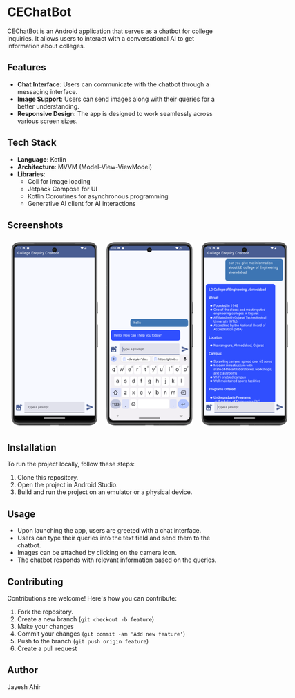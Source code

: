 # CEChatBot

CEChatBot is an Android application that serves as a chatbot for college inquiries. It allows users to interact with a conversational AI to get information about colleges.

## Features

- **Chat Interface**: Users can communicate with the chatbot through a messaging interface.
- **Image Support**: Users can send images along with their queries for a better understanding.
- **Responsive Design**: The app is designed to work seamlessly across various screen sizes.

## Tech Stack

- **Language**: Kotlin
- **Architecture**: MVVM (Model-View-ViewModel)
- **Libraries**:
  - Coil for image loading
  - Jetpack Compose for UI
  - Kotlin Coroutines for asynchronous programming
  - Generative AI client for AI interactions

## Screenshots
<div style="display: flex; justify-content: space-between;">
  <img src="image/image_1.png" alt="Image_1" width="200" style="margin: 10px;"/>
  <img src="image/image_2.png" alt="Image_2" width="200" style="margin: 10px;"/>
  <img src="image/image_3.png" alt="Image_3" width="200" style="margin: 10px;"/>
</div>

## Installation

To run the project locally, follow these steps:

1. Clone this repository.
2. Open the project in Android Studio.
3. Build and run the project on an emulator or a physical device.

## Usage

- Upon launching the app, users are greeted with a chat interface.
- Users can type their queries into the text field and send them to the chatbot.
- Images can be attached by clicking on the camera icon.
- The chatbot responds with relevant information based on the queries.

## Contributing

Contributions are welcome! Here's how you can contribute:

1. Fork the repository.
2. Create a new branch (`git checkout -b feature`)
3. Make your changes
4. Commit your changes (`git commit -am 'Add new feature'`)
5. Push to the branch (`git push origin feature`)
6. Create a pull request

## Author

Jayesh Ahir

